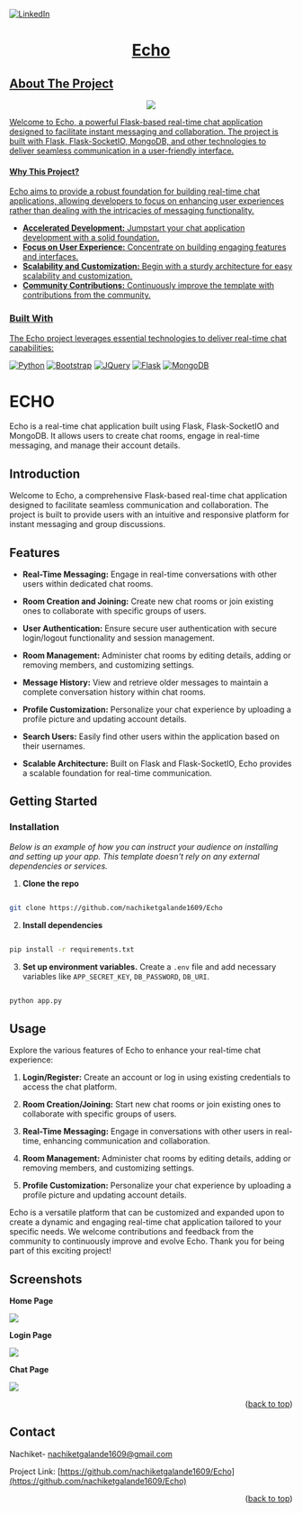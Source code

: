 

<a  name="readme-top"></a>

[![LinkedIn][linkedin-shield]][linkedin-url]

<a  href="https://github.com/nachiketgalande1609/urban">
<h1 align="center">Echo</h1>

</p>

</div>

## About The Project

<div  align="center">

<img  src="https://github.com/nachiketgalande1609/Echo/blob/main/screenshots/Chat.png?raw=true">

</div>

Welcome to Echo, a powerful Flask-based real-time chat application designed to facilitate instant messaging and collaboration. The project is built with Flask, Flask-SocketIO, MongoDB, and other technologies to deliver seamless communication in a user-friendly interface.

#### Why This Project?

Echo aims to provide a robust foundation for building real-time chat applications, allowing developers to focus on enhancing user experiences rather than dealing with the intricacies of messaging functionality. 
-  **Accelerated Development:** Jumpstart your chat application development with a solid foundation.
-  **Focus on User Experience:** Concentrate on building engaging features and interfaces.
-  **Scalability and Customization:** Begin with a sturdy architecture for easy scalability and customization.
-  **Community Contributions:** Continuously improve the template with contributions from the community.

### Built With

The Echo project leverages essential technologies to deliver real-time chat capabilities:

[![Python][Python]][Python-url] [![Bootstrap][Bootstrap.com]][Bootstrap-url] [![JQuery][JQuery.com]][JQuery-url] [![Flask][Flask]][Flask-url] [![MongoDB][MongoDB]][MongoDB-url]

# ECHO

<!-- Project Description -->

Echo is a real-time chat application built using Flask, Flask-SocketIO and MongoDB. It allows users to create chat rooms, engage in real-time messaging, and manage their account details.

<!-- Introduction -->

## Introduction

  

Welcome to Echo, a comprehensive Flask-based real-time chat application designed to facilitate seamless communication and collaboration. The project is built to provide users with an intuitive and responsive platform for instant messaging and group discussions.
  

<!-- Features -->


## Features

-   **Real-Time Messaging:** Engage in real-time conversations with other users within dedicated chat rooms.
    
-   **Room Creation and Joining:** Create new chat rooms or join existing ones to collaborate with specific groups of users.
    
-   **User Authentication:** Ensure secure user authentication with secure login/logout functionality and session management.
    
-   **Room Management:** Administer chat rooms by editing details, adding or removing members, and customizing settings.
    
-   **Message History:** View and retrieve older messages to maintain a complete conversation history within chat rooms.
    
-   **Profile Customization:** Personalize your chat experience by uploading a profile picture and updating account details.
    
-   **Search Users:** Easily find other users within the application based on their usernames.
    
-   **Scalable Architecture:** Built on Flask and Flask-SocketIO, Echo provides a scalable foundation for real-time communication.


<!-- GETTING STARTED -->

## Getting Started
  
### Installation

  

_Below is an example of how you can instruct your audience on installing and setting up your app. This template doesn't rely on any external dependencies or services._

  
1. **Clone the repo**

```sh

git clone https://github.com/nachiketgalande1609/Echo

```

2. **Install dependencies**

```sh

pip install -r requirements.txt

```  
3. **Set up environment variables.**
	Create a `.env` file and add necessary variables like `APP_SECRET_KEY`, `DB_PASSWORD`, 	`DB_URI`.

```sh

python app.py

```
  
  
  

<!-- USAGE EXAMPLES -->

## Usage

Explore the various features of Echo to enhance your real-time chat experience:

1.  **Login/Register:** Create an account or log in using existing credentials to access the chat platform.
    
2.  **Room Creation/Joining:** Start new chat rooms or join existing ones to collaborate with specific groups of users.
    
3.  **Real-Time Messaging:** Engage in conversations with other users in real-time, enhancing communication and collaboration.
    
4.  **Room Management:** Administer chat rooms by editing details, adding or removing members, and customizing settings.
    
5.  **Profile Customization:** Personalize your chat experience by uploading a profile picture and updating account details.
    

Echo is a versatile platform that can be customized and expanded upon to create a dynamic and engaging real-time chat application tailored to your specific needs. We welcome contributions and feedback from the community to continuously improve and evolve Echo. Thank you for being part of this exciting project!

## Screenshots

**Home Page**

<img src='https://github.com/nachiketgalande1609/Echo/blob/main/screenshots/Home.png?raw=true'>

**Login Page**

<img src='https://github.com/nachiketgalande1609/Echo/blob/main/screenshots/Login.png?raw=true'>

**Chat Page**

<img src='https://github.com/nachiketgalande1609/Echo/blob/main/screenshots/Chat.png?raw=true'>

<p align="right">(<a href="#readme-top">back to top</a>)</p>

<!-- CONTACT -->

## Contact

  

Nachiket- nachiketgalande1609@gmail.com

  

Project Link: [https://github.com/nachiketgalande1609/Echo](https://github.com/nachiketgalande1609/Echo)

  

<p align="right">(<a href="#readme-top">back to top</a>)</p> 
  

<!-- MARKDOWN LINKS & IMAGES -->

<!-- https://www.markdownguide.org/basic-syntax/#reference-style-links -->

[linkedin-shield]: https://img.shields.io/badge/-LinkedIn-black.svg?style=for-the-badge&logo=linkedin&colorB=555

[linkedin-url]: https://www.linkedin.com/in/nachiketgalande/

[product-screenshot]: images/screenshot.png

[Python]: https://img.shields.io/badge/Python-3776AB?style=for-the-badge&logo=python&logoColor=white

[Flask]: https://img.shields.io/badge/Flask-000000?style=for-the-badge&logo=flask&logoColor=white

[Flask-url]: https://flask.palletsprojects.com/en/3.0.x/

[Flask-Paginate]: https://img.shields.io/badge/Flask_Paginate-%23161616.svg?style=for-the-badge&logo=flask&logoColor=white

[Flask-Paginate-url]: https://pythonhosted.org/Flask-paginate/

[dotenv]: https://img.shields.io/badge/dotenv-%23000000.svg?style=for-the-badge

[dotenv-url]: https://github.com/theskumar/python-dotenv

[MongoDB]: https://img.shields.io/badge/MongoDB-47A248?style=for-the-badge&logo=mongodb&logoColor=white

[MongoDB-url]: https://www.mongodb.com/

[Python-url]: https://www.python.org/

[Bootstrap.com]: https://img.shields.io/badge/Bootstrap-563D7C?style=for-the-badge&logo=bootstrap&logoColor=white

[Bootstrap-url]: https://getbootstrap.com

[JQuery.com]: https://img.shields.io/badge/jQuery-0769AD?style=for-the-badge&logo=jquery&logoColor=white

[JQuery-url]: https://jquery.com
